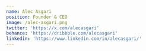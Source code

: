 ```yaml
---
name: Alec Asgari
position: Founder & CEO
image: /alec-asgari.png
twitter: 'https://x.com/alecasgari'
behance: 'https://dribbble.com/alecasgari'
linkedin: 'https://www.linkedin.com/in/alecasgari/'
---
```



